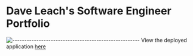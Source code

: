 # Dave Leach's Software Engineer Portfolio
![-----------------------------------------------------](https://raw.githubusercontent.com/andreasbm/readme/master/assets/lines/rainbow.png)
View the deployed application [here](https://www.daveleach.dev)